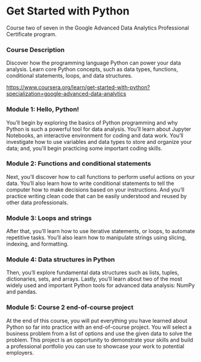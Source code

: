 # Get Started with Python

Course two of seven in the Google Advanced Data Analytics Professional Certificate program.

### Course Description

Discover how the programming language Python can power your data analysis. Learn core Python concepts, such as data types, functions, conditional statements, loops, and data structures.

https://www.coursera.org/learn/get-started-with-python?specialization=google-advanced-data-analytics

### Module 1: Hello, Python! 

You’ll begin by exploring the basics of Python programming and why Python is such a powerful tool for data analysis.  You’ll learn about Jupyter Notebooks, an interactive environment for coding and data work. You’ll investigate how to use variables and data types to store and organize your data; and, you'll begin practicing some important coding skills.

### Module 2: Functions and conditional statements

Next, you’ll discover how to call functions to perform useful actions on your data. You’ll also learn how to write conditional statements to tell the computer how to make decisions based on your instructions. And you’ll practice writing clean code that can be easily understood and reused by other data professionals.

### Module 3: Loops and strings

After that, you’ll learn how to use iterative statements, or loops, to automate repetitive tasks. You’ll also learn how to manipulate strings using slicing, indexing, and formatting. 

### Module 4: Data structures in Python

Then, you’ll explore fundamental data structures such as lists, tuples, dictionaries, sets, and arrays. Lastly, you’ll learn about two of the most widely used and important Python tools for advanced data analysis: NumPy and pandas. 

### Module 5: Course 2 end-of-course project

At the end of this course, you will put everything you have learned about Python so far into practice with an end-of-course project. You will select a business problem from a list of options and use the given data to solve the problem. This project is an opportunity to demonstrate your skills and build a professional portfolio you can use to showcase your work to potential employers. 
